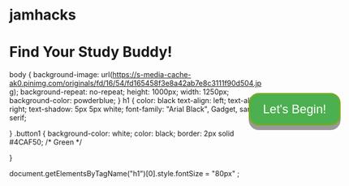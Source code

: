 # jamhacks

<html>
<head>

</head>
<body>


<button class="button">Let's Begin!</button>

</body>
  
 
</html>



<h1>Find Your Study Buddy!</h1>
<style>
.button {
 
  display: inline-block;
  padding: 15px 25px;
  font-size: 24px;
  cursor: pointer;
  text-align: center;
  text-decoration: none;
  outline: none;
  color: #fff;
  background-color: #4CAF50;
  border: none;
  border-radius: 20px;
  box-shadow: 0 9px #999;
  
}

.button:hover {background-color: #3e8e41}

.button:active {
  background-color: #3e8e41;
  box-shadow: 0 5px #666;
  transform: translateY(9px);
}
.button{
    position: absolute;
    left: 700px;
    border: 3px solid #73AD21;
    top: 260px;
}
</style>

body {
  background-image: url(https://s-media-cache-ak0.pinimg.com/originals/fd/16/54/fd165458f3e8a42ab7e8c3111f90d504.jpg);
  background-repeat: no-repeat;
  height: 1000px;
  width: 1250px;
  background-color: powderblue;
}
h1 {
  color: black
  text-align: left; text-align: right;
  text-shadow: 5px 5px white;
  font-family: "Arial Black", Gadget, sans-serif;
  
}
.button1 {
    background-color: white;
    color: black;
    border: 2px solid #4CAF50; /* Green */

    
}

document.getElementsByTagName("h1")[0].style.fontSize = "80px"
;
